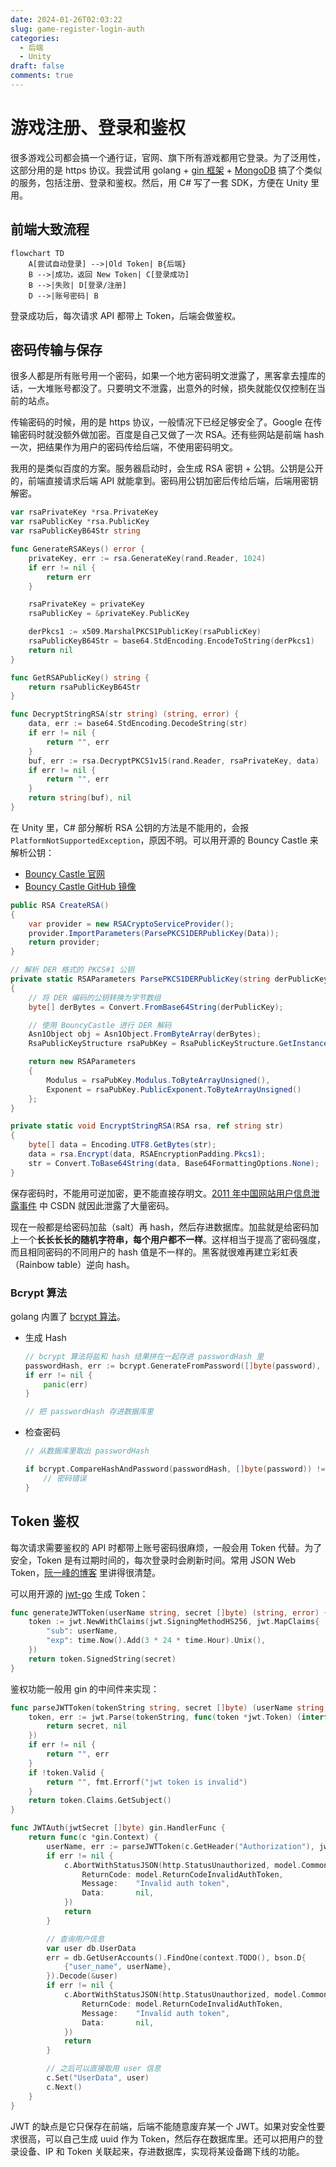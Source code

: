 ```yaml
---
date: 2024-01-26T02:03:22
slug: game-register-login-auth
categories:
  - 后端
  - Unity
draft: false
comments: true
---
```


# 游戏注册、登录和鉴权

<!-- more -->

很多游戏公司都会搞一个通行证，官网、旗下所有游戏都用它登录。为了泛用性，这部分用的是 https 协议。我尝试用 golang + [gin 框架](https://github.com/gin-gonic/gin) + [MongoDB](https://www.mongodb.com/zh-cn) 搞了个类似的服务，包括注册、登录和鉴权。然后，用 C# 写了一套 SDK，方便在 Unity 里用。

## 前端大致流程

``` mermaid
flowchart TD
    A[尝试自动登录] -->|Old Token| B{后端}
    B -->|成功，返回 New Token| C[登录成功]
    B -->|失败| D[登录/注册]
    D -->|账号密码| B
```

登录成功后，每次请求 API 都带上 Token，后端会做鉴权。

## 密码传输与保存

很多人都是所有账号用一个密码，如果一个地方密码明文泄露了，黑客拿去撞库的话，一大堆账号都没了。只要明文不泄露，出意外的时候，损失就能仅仅控制在当前的站点。

传输密码的时候，用的是 https 协议，一般情况下已经足够安全了。Google 在传输密码时就没额外做加密。百度是自己又做了一次 RSA。还有些网站是前端 hash 一次，把结果作为用户的密码传给后端，不使用密码明文。

我用的是类似百度的方案。服务器启动时，会生成 RSA 密钥 + 公钥。公钥是公开的，前端直接请求后端 API 就能拿到。密码用公钥加密后传给后端，后端用密钥解密。

``` go
var rsaPrivateKey *rsa.PrivateKey
var rsaPublicKey *rsa.PublicKey
var rsaPublicKeyB64Str string

func GenerateRSAKeys() error {
	privateKey, err := rsa.GenerateKey(rand.Reader, 1024)
	if err != nil {
		return err
	}

	rsaPrivateKey = privateKey
	rsaPublicKey = &privateKey.PublicKey

	derPkcs1 := x509.MarshalPKCS1PublicKey(rsaPublicKey)
	rsaPublicKeyB64Str = base64.StdEncoding.EncodeToString(derPkcs1)
	return nil
}

func GetRSAPublicKey() string {
	return rsaPublicKeyB64Str
}

func DecryptStringRSA(str string) (string, error) {
	data, err := base64.StdEncoding.DecodeString(str)
	if err != nil {
		return "", err
	}
	buf, err := rsa.DecryptPKCS1v15(rand.Reader, rsaPrivateKey, data)
	if err != nil {
		return "", err
	}
	return string(buf), nil
}
```

在 Unity 里，C# 部分解析 RSA 公钥的方法是不能用的，会报 `PlatformNotSupportedException`，原因不明。可以用开源的 Bouncy Castle 来解析公钥：

- [Bouncy Castle 官网](https://www.bouncycastle.org/csharp/)
- [Bouncy Castle GitHub 镜像](https://github.com/bcgit/bc-csharp)

``` csharp
public RSA CreateRSA()
{
    var provider = new RSACryptoServiceProvider();
    provider.ImportParameters(ParsePKCS1DERPublicKey(Data));
    return provider;
}

// 解析 DER 格式的 PKCS#1 公钥
private static RSAParameters ParsePKCS1DERPublicKey(string derPublicKey)
{
    // 将 DER 编码的公钥转换为字节数组
    byte[] derBytes = Convert.FromBase64String(derPublicKey);

    // 使用 BouncyCastle 进行 DER 解码
    Asn1Object obj = Asn1Object.FromByteArray(derBytes);
    RsaPublicKeyStructure rsaPubKey = RsaPublicKeyStructure.GetInstance(obj);

    return new RSAParameters
    {
        Modulus = rsaPubKey.Modulus.ToByteArrayUnsigned(),
        Exponent = rsaPubKey.PublicExponent.ToByteArrayUnsigned()
    };
}

private static void EncryptStringRSA(RSA rsa, ref string str)
{
    byte[] data = Encoding.UTF8.GetBytes(str);
    data = rsa.Encrypt(data, RSAEncryptionPadding.Pkcs1);
    str = Convert.ToBase64String(data, Base64FormattingOptions.None);
}
```

保存密码时，不能用可逆加密，更不能直接存明文。[2011 年中国网站用户信息泄露事件](https://zh.wikipedia.org/wiki/2011%E5%B9%B4%E4%B8%AD%E5%9B%BD%E7%BD%91%E7%AB%99%E7%94%A8%E6%88%B7%E4%BF%A1%E6%81%AF%E6%B3%84%E9%9C%B2%E4%BA%8B%E4%BB%B6) 中 CSDN 就因此泄露了大量密码。

现在一般都是给密码加盐（salt）再 hash，然后存进数据库。加盐就是给密码加上一个**长长长长的随机字符串，每个用户都不一样**。这样相当于提高了密码强度，而且相同密码的不同用户的 hash 值是不一样的。黑客就很难再建立彩虹表（Rainbow table）逆向 hash。

### Bcrypt 算法

golang 内置了 [bcrypt 算法](https://pkg.go.dev/golang.org/x/crypto/bcrypt)。

- 生成 Hash

    ``` go
    // bcrypt 算法将盐和 hash 结果拼在一起存进 passwordHash 里
    passwordHash, err := bcrypt.GenerateFromPassword([]byte(password), bcrypt.DefaultCost)
    if err != nil {
        panic(err)
    }
    
    // 把 passwordHash 存进数据库里
    ```

- 检查密码

    ``` go
    // 从数据库里取出 passwordHash
    
    if bcrypt.CompareHashAndPassword(passwordHash, []byte(password)) != nil {
        // 密码错误
    }
    ```

## Token 鉴权

每次请求需要鉴权的 API 时都带上账号密码很麻烦，一般会用 Token 代替。为了安全，Token 是有过期时间的，每次登录时会刷新时间。常用 JSON Web Token，[阮一峰的博客](https://www.ruanyifeng.com/blog/2018/07/json_web_token-tutorial.html) 里讲得很清楚。

可以用开源的 [jwt-go](https://github.com/golang-jwt/jwt) 生成 Token：

``` go
func generateJWTToken(userName string, secret []byte) (string, error) {
	token := jwt.NewWithClaims(jwt.SigningMethodHS256, jwt.MapClaims{
		"sub": userName,
		"exp": time.Now().Add(3 * 24 * time.Hour).Unix(),
	})
	return token.SignedString(secret)
}
```

鉴权功能一般用 gin 的中间件来实现：

``` go
func parseJWTToken(tokenString string, secret []byte) (userName string, err error) {
	token, err := jwt.Parse(tokenString, func(token *jwt.Token) (interface{}, error) {
		return secret, nil
	})
	if err != nil {
		return "", err
	}
	if !token.Valid {
		return "", fmt.Errorf("jwt token is invalid")
	}
	return token.Claims.GetSubject()
}

func JWTAuth(jwtSecret []byte) gin.HandlerFunc {
	return func(c *gin.Context) {
		userName, err := parseJWTToken(c.GetHeader("Authorization"), jwtSecret)
		if err != nil {
			c.AbortWithStatusJSON(http.StatusUnauthorized, model.CommonRsp{
				ReturnCode: model.ReturnCodeInvalidAuthToken,
				Message:    "Invalid auth token",
				Data:       nil,
			})
			return
		}

		// 查询用户信息
		var user db.UserData
		err = db.GetUserAccounts().FindOne(context.TODO(), bson.D{
			{"user_name", userName},
		}).Decode(&user)
		if err != nil {
			c.AbortWithStatusJSON(http.StatusUnauthorized, model.CommonRsp{
				ReturnCode: model.ReturnCodeInvalidAuthToken,
				Message:    "Invalid auth token",
				Data:       nil,
			})
			return
		}

        // 之后可以直接取用 user 信息
		c.Set("UserData", user)
		c.Next()
	}
}
```

JWT 的缺点是它只保存在前端，后端不能随意废弃某一个 JWT。如果对安全性要求很高，可以自己生成 uuid 作为 Token，然后存在数据库里。还可以把用户的登录设备、IP 和 Token 关联起来，存进数据库，实现将某设备踢下线的功能。
